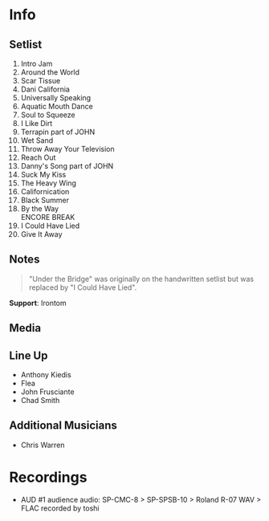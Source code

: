 # Info

## Setlist

1. Intro Jam
2. Around the World
3. Scar Tissue
4. Dani California
5. Universally Speaking
6. Aquatic Mouth Dance
7. Soul to Squeeze
8. I Like Dirt
9. Terrapin part of JOHN
10. Wet Sand
11. Throw Away Your Television
12. Reach Out
13. Danny's Song part of JOHN
14. Suck My Kiss
15. The Heavy Wing
16. Californication
17. Black Summer
18. By the Way
<br> ENCORE BREAK
19. I Could Have Lied
20. Give It Away

## Notes

> "Under the Bridge" was originally on the handwritten setlist but was replaced by "I Could Have Lied".

**Support**: Irontom

## Media 

## Line Up

* Anthony Kiedis
* Flea
* John Frusciante
* Chad Smith

## Additional Musicians

* Chris Warren

# Recordings

* AUD #1 audience audio: SP-CMC-8 > SP-SPSB-10 > Roland R-07 WAV > FLAC recorded by toshi